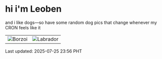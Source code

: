 # hi i'm Leoben

and i like dogs—so have some random dog pics that change whenever my CRON feels like it

|  |  |
|--------|----------|
| ![Borzoi](https://random-dog-vercel.vercel.app/api/random-borzoi?v=1753459018) | ![Labrador](https://random-dog-vercel.vercel.app/api/random-labrador?v=1753459018) |

Last updated: 2025-07-25 23:56 PHT
